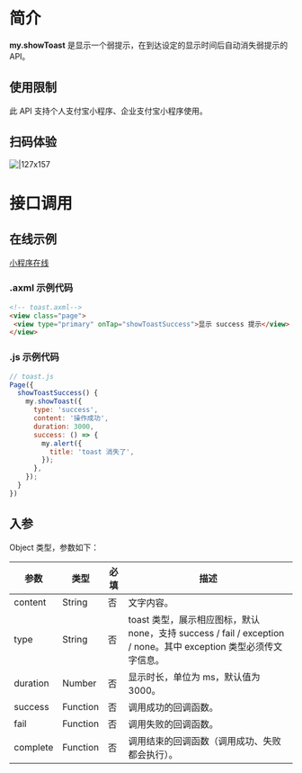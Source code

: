 
# 简介
**my.showToast** 是显示一个弱提示，在到达设定的显示时间后自动消失弱提示的 API。

## 使用限制
此 API 支持个人支付宝小程序、企业支付宝小程序使用。

## 扫码体验
![|127x157](https://gw.alipayobjects.com/zos/skylark-tools/public/files/e9f3b3c8c7c3cd7d169955c9facf59fa.jpeg#align=left&display=inline&height=157&margin=%5Bobject%20Object%5D&originHeight=157&originWidth=127&status=done&style=none&width=127)

# 接口调用

## 在线示例

[小程序在线](https://opendocs.alipay.com/openbox/mini/opendocs/toast?view=preview&defaultPage=pages/index/index&defaultOpenedFiles=pages/index/index&theme=light)


### .axml 示例代码
```html
<!-- toast.axml-->
<view class="page">
 <view type="primary" onTap="showToastSuccess">显示 success 提示</view>
</view>
```

### .js 示例代码
```javascript
// toast.js
Page({
  showToastSuccess() {
    my.showToast({
      type: 'success',
      content: '操作成功',
      duration: 3000,
      success: () => {
        my.alert({
          title: 'toast 消失了',
        });
      },
    });
  }
})
```

## 入参
Object 类型，参数如下：

| **参数** | **类型** | **必填** | **描述** |
| --- | --- | --- | --- |
| content | String | 否 | 文字内容。 |
| type | String | 否 | toast 类型，展示相应图标，默认 none，支持 success / fail / exception / none。其中 exception 类型必须传文字信息。 |
| duration | Number | 否 | 显示时长，单位为 ms，默认值为 3000。 |
| success | Function | 否 | 调用成功的回调函数。 |
| fail | Function | 否 | 调用失败的回调函数。 |
| complete | Function | 否 | 调用结束的回调函数（调用成功、失败都会执行）。 |
